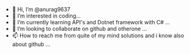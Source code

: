 - 👋 Hi, I’m @anurag9637
- 👀 I’m interested in coding...
- 🌱 I’m currently learning API's and Dotnet framework with C# ...
- 💞️ I’m looking to collaborate on github and otherone ...
- 📫 How to reach me from quite of my mind solutions and i know also about github ...

<!---
anurag9637/anurag9637 is a ✨ special ✨ repository because its `README.md` (this file) appears on your GitHub profile.
You can click the Preview link to take a look at your changes.
--->
